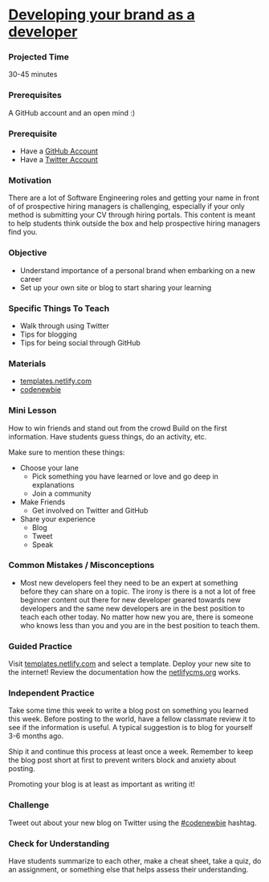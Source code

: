 # [Developing your brand as a developer](https://pizza.netlify.com)

### Projected Time
30-45 minutes

### Prerequisites
A GitHub account and an open mind :)

### Prerequisite
- Have a [GitHub Account](https://github.com/)
- Have a [Twitter Account](https://twitter.com)

### Motivation
There are a lot of Software Engineering roles and getting your name in front of of prospective hiring managers is challenging, especially if your only method is submitting your CV through hiring portals. This content is meant to help students think outside the box and help prospective hiring managers find you. 

### Objective
- Understand importance of a personal brand when embarking on a new career
- Set up your own site or blog to start sharing your learning

### Specific Things To Teach
- Walk through using Twitter 
- Tips for blogging
- Tips for being social through GitHub

### Materials

- [templates.netlify.com](http://templates.netlify.com/)
- [codenewbie](https://www.codenewbie.org/)

### Mini Lesson

How to win friends and stand out from the crowd
Build on the first information. Have students guess things, do an activity, etc.

Make sure to mention these things:
- Choose your lane
  - Pick something you have learned or love and go deep in explanations 
  - Join a community
- Make Friends
  - Get involved on Twitter and GitHub
- Share your experience
  - Blog
  - Tweet
  - Speak

### Common Mistakes / Misconceptions
- Most new developers feel they need to be an expert at something before they can share on a topic. The irony is there is a not a lot of free beginner content out there for new developer geared towards new developers and the same new developers are in the best position to teach each other today. No matter how new you are, there is someone who knows less than you and you are in the best position to teach them.

### Guided Practice

Visit [templates.netlify.com](http://templates.netlify.com/) and select a template. Deploy your new site to the internet! Review the documentation how the [netlifycms.org](https://www.netlifycms.org) works. 

### Independent Practice

Take some time this week to write a blog post on something you learned this week. Before posting to the world, have a fellow classmate review it to see if the information is useful. A typical suggestion is to blog for yourself 3-6 months ago.

Ship it and continue this process at least once a week. Remember to keep the blog post short at first to prevent writers block and anxiety about posting. 

Promoting your blog is at least as important as writing it!

### Challenge

Tweet out about your new blog on Twitter using the [#codenewbie](https://twitter.com/search?q=%23codenewbie) hashtag. 

### Check for Understanding

Have students summarize to each other, make a cheat sheet, take a quiz, do an assignment, or something else that helps assess their understanding.
